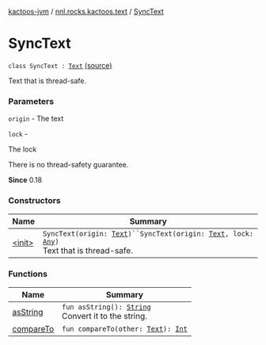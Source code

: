 [kactoos-jvm](../../index.md) / [nnl.rocks.kactoos.text](../index.md) / [SyncText](.)

# SyncText

`class SyncText : `[`Text`](../../nnl.rocks.kactoos/-text/index.md) [(source)](https://github.com/neonailol/kactoos/blob/master/kactoos-jvm/src/main/kotlin/nnl/rocks/kactoos/text/SyncText.kt#L16)

Text that is thread-safe.

### Parameters

`origin` - The text

`lock` -

The lock




There is no thread-safety guarantee.

**Since**
0.18

### Constructors

| Name | Summary |
|---|---|
| [&lt;init&gt;](-init-.md) | `SyncText(origin: `[`Text`](../../nnl.rocks.kactoos/-text/index.md)`)``SyncText(origin: `[`Text`](../../nnl.rocks.kactoos/-text/index.md)`, lock: `[`Any`](https://kotlinlang.org/api/latest/jvm/stdlib/kotlin/-any/index.html)`)`<br>Text that is thread-safe. |

### Functions

| Name | Summary |
|---|---|
| [asString](as-string.md) | `fun asString(): `[`String`](https://kotlinlang.org/api/latest/jvm/stdlib/kotlin/-string/index.html)<br>Convert it to the string. |
| [compareTo](compare-to.md) | `fun compareTo(other: `[`Text`](../../nnl.rocks.kactoos/-text/index.md)`): `[`Int`](https://kotlinlang.org/api/latest/jvm/stdlib/kotlin/-int/index.html) |

